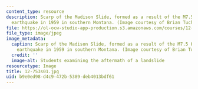 ```yaml
---
content_type: resource
description: Scarp of the Madison Slide, formed as a result of the M7.5 Hebgen Lake
  earthquake in 1959 in southern Montana. (Image courtesy of Brian Tucholke, WHOI.)
file: https://ol-ocw-studio-app-production.s3.amazonaws.com/courses/12-753-geodynamics-seminar-spring-2001/b9e0ed98d4c9472b5389deb4013bdf61_12-753s01.jpg
file_type: image/jpeg
image_metadata:
  caption: Scarp of the Madison Slide, formed as a result of the M7.5 Hebgen Lake
    earthquake in 1959 in southern Montana. (Image courtesy of Brian Tucholke, WHOI.)
  credit: ''
  image-alt: Students examining the aftermath of a landslide
resourcetype: Image
title: 12-753s01.jpg
uid: b9e0ed98-d4c9-472b-5389-deb4013bdf61
---
```

